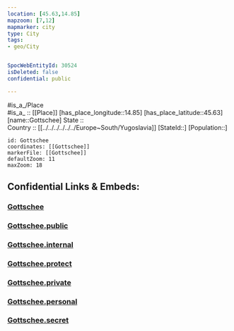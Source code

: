 ```yaml
---
location: [45.63,14.85] 
mapzoom: [7,12] 
mapmarker: city 
type: City
tags:
- geo/City


SpocWebEntityId: 30524
isDeleted: false
confidential: public

---
```

#is_a_/Place  
#is_a_ :: [[Place]] 
[has_place_longitude::14.85] 
[has_place_latitude::45.63] 
[name::Gottschee] 
State ::  
Country :: [[../../../../../../Europe~South/Yugoslavia]] 
[StateId::] 
[Population::] 



```leaflet
id: Gottschee
coordinates: [[Gottschee]] 
markerFile: [[Gottschee]] 
defaultZoom: 11 
maxZoom: 18
```


## Confidential Links & Embeds: 

### [Gottschee](/_Standards/Earth/Continent/Europe/Europe~Central/Slovenia/Regions~Slovenia/Jugovzhodna_Slovenija/counties~Jugovzhodna_Slovenija/Kocevje/City/Gottschee.md) 

### [Gottschee.public](/_public/Earth/Continent/Europe/Europe~Central/Slovenia/Regions~Slovenia/Jugovzhodna_Slovenija/counties~Jugovzhodna_Slovenija/Kocevje/City/Gottschee.public.md) 

### [Gottschee.internal](/_internal/Earth/Continent/Europe/Europe~Central/Slovenia/Regions~Slovenia/Jugovzhodna_Slovenija/counties~Jugovzhodna_Slovenija/Kocevje/City/Gottschee.internal.md) 

### [Gottschee.protect](/_protect/Earth/Continent/Europe/Europe~Central/Slovenia/Regions~Slovenia/Jugovzhodna_Slovenija/counties~Jugovzhodna_Slovenija/Kocevje/City/Gottschee.protect.md) 

### [Gottschee.private](/_private/Earth/Continent/Europe/Europe~Central/Slovenia/Regions~Slovenia/Jugovzhodna_Slovenija/counties~Jugovzhodna_Slovenija/Kocevje/City/Gottschee.private.md) 

### [Gottschee.personal](/_personal/Earth/Continent/Europe/Europe~Central/Slovenia/Regions~Slovenia/Jugovzhodna_Slovenija/counties~Jugovzhodna_Slovenija/Kocevje/City/Gottschee.personal.md) 

### [Gottschee.secret](/_secret/Earth/Continent/Europe/Europe~Central/Slovenia/Regions~Slovenia/Jugovzhodna_Slovenija/counties~Jugovzhodna_Slovenija/Kocevje/City/Gottschee.secret.md)

